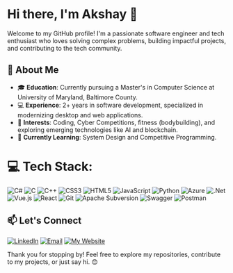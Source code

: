 # Hi there, I'm Akshay 👋
Welcome to my GitHub profile! I'm a passionate software engineer and tech enthusiast who loves solving complex problems, building impactful projects, and contributing to the tech community.

## 🌟 About Me
- 🎓 **Education**: Currently pursuing a Master's in Computer Science at University of Maryland, Baltimore County.
- 💻 **Experience**: 2+ years in software development, specialized in modernizing desktop and web applications.
- 🚀 **Interests**: Coding, Cyber Competitions, fitness (bodybuilding), and exploring emerging technologies like AI and blockchain.
- 🌱 **Currently Learning**: System Design and Competitive Programming.

# 💻 Tech Stack:
![C#](https://img.shields.io/badge/c%23-%23239120.svg?style=for-the-badge&logo=csharp&logoColor=white) ![C](https://img.shields.io/badge/c-%2300599C.svg?style=for-the-badge&logo=c&logoColor=white) ![C++](https://img.shields.io/badge/c++-%2300599C.svg?style=for-the-badge&logo=c%2B%2B&logoColor=white) ![CSS3](https://img.shields.io/badge/css3-%231572B6.svg?style=for-the-badge&logo=css3&logoColor=white) ![HTML5](https://img.shields.io/badge/html5-%23E34F26.svg?style=for-the-badge&logo=html5&logoColor=white) ![JavaScript](https://img.shields.io/badge/javascript-%23323330.svg?style=for-the-badge&logo=javascript&logoColor=%23F7DF1E) ![Python](https://img.shields.io/badge/python-3670A0?style=for-the-badge&logo=python&logoColor=ffdd54) ![Azure](https://img.shields.io/badge/azure-%230072C6.svg?style=for-the-badge&logo=microsoftazure&logoColor=white) ![.Net](https://img.shields.io/badge/.NET-5C2D91?style=for-the-badge&logo=.net&logoColor=white) ![Vue.js](https://img.shields.io/badge/vue.js-%2335495e.svg?style=for-the-badge&logo=vuedotjs&logoColor=%234FC08D) ![React](https://img.shields.io/badge/react-%2320232a.svg?style=for-the-badge&logo=react&logoColor=%2361DAFB) ![Git](https://img.shields.io/badge/git-%23F05033.svg?style=for-the-badge&logo=git&logoColor=white) ![Apache Subversion](https://img.shields.io/badge/subversion-%23809CC9.svg?style=for-the-badge&logo=subversion&logoColor=white) ![Swagger](https://img.shields.io/badge/-Swagger-%23Clojure?style=for-the-badge&logo=swagger&logoColor=white) ![Postman](https://img.shields.io/badge/Postman-FF6C37?style=for-the-badge&logo=postman&logoColor=white)

## 📫 Let's Connect
[![LinkedIn](https://img.shields.io/badge/LinkedIn-0077B5)](https://linkedin.com/in/akumar9) [![Email](https://img.shields.io/badge/Email-3399CC)](mailto:reachakshay16@gmail.com) [![My Website](https://img.shields.io/badge/My_Website-66B2E0)](https://akumar-9.github.io)

Thank you for stopping by! Feel free to explore my repositories, contribute to my projects, or just say hi. 😊
